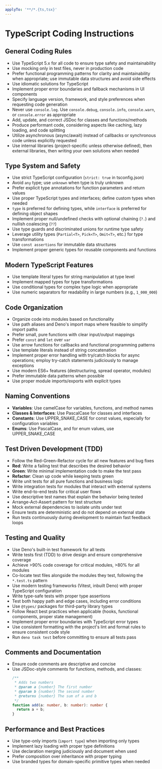 ```yaml
---
applyTo: '**/*.{ts,tsx}'
---
```


# TypeScript Coding Instructions

## General Coding Rules
- Use TypeScript 5.x for all code to ensure type safety and maintainability
- Use mocking only in test files, never in production code
- Prefer functional programming patterns for clarity and maintainability when appropriate; use immutable data structures and avoid side effects
- Use idiomatic solutions for TypeScript
- Implement proper error boundaries and fallback mechanisms in UI components
- Specify language version, framework, and style preferences when requesting code generation
- Never use `console.log`. Use `console.debug`, `console.info`, `console.warn`, or `console.error` as appropriate
- Add, update, and correct JSDoc for classes and functions/methods
- Produce performant code, considering aspects like caching, lazy loading, and code splitting
- Utilize asynchronous (async/await) instead of callbacks or synchronous code unless explicitly requested
- Use internal libraries (project-specific unless otherwise defined), then external libraries, then writing your own solutions when needed

## Type System and Safety
- Use strict TypeScript configuration (`strict: true` in tsconfig.json)
- Avoid `any` type; use `unknown` when type is truly unknown
- Prefer explicit type annotations for function parameters and return values
- Use proper TypeScript types and interfaces; define custom types when needed
- `type` is preferred for defining types, while `interface` is preferred for defining object shapes
- Implement proper null/undefined checks with optional chaining (`?.`) and nullish coalescing (`??`)
- Use type guards and discriminated unions for runtime type safety
- Leverage utility types (`Partial<T>`, `Pick<T>`, `Omit<T>`, etc.) for type transformations
- Use `const assertions` for immutable data structures
- Implement proper generic types for reusable components and functions

## Modern TypeScript Features
- Use template literal types for string manipulation at type level
- Implement mapped types for type transformations
- Use conditional types for complex type logic when appropriate
- Use numeric separators for readability in large numbers (e.g., `1_000_000`)

## Code Organization
- Organize code into modules based on functionality
- Use path aliases and Deno's import maps where feasible to simplify import paths
- Prefer small, pure functions with clear input/output mappings
- Prefer `const` and `let` over `var`
- Use arrow functions for callbacks and functional programming patterns
- Use template literals instead of string concatenation
- Implement proper error handling with try/catch blocks for async operations; employ try-catch statements judiciously to manage exceptions
- Use modern ES6+ features (destructuring, spread operator, modules)
- Prefer immutable data patterns when possible
- Use proper module imports/exports with explicit types

## Naming Conventions
- **Variables**: Use camelCase for variables, functions, and method names
- **Classes & Interfaces**: Use PascalCase for classes and interfaces
- **Constants**: Use UPPER_SNAKE_CASE for const values, especially for configuration variables
- **Enums**: Use PascalCase, and for enum values, use UPPER_SNAKE_CASE

## Test Driven Development (TDD)
- Follow the Red-Green-Refactor cycle for all new features and bug fixes
- **Red**: Write a failing test that describes the desired behavior
- **Green**: Write minimal implementation code to make the test pass
- **Refactor**: Clean up code while keeping tests green
- Write unit tests for all pure functions and business logic
- Write integration tests for modules that interact with external systems
- Write end-to-end tests for critical user flows
- Use descriptive test names that explain the behavior being tested
- Arrange-Act-Assert pattern for test structure
- Mock external dependencies to isolate units under test
- Ensure tests are deterministic and do not depend on external state
- Run tests continuously during development to maintain fast feedback loops

## Testing and Quality
- Use Deno's built-in test framework for all tests
- Write tests first (TDD) to drive design and ensure comprehensive coverage
- Achieve >90% code coverage for critical modules, >80% for all modules
- Co-locate test files alongside the modules they test, following the `*.test.ts` pattern
- Use modern testing frameworks (Vitest, inbuilt Deno) with proper TypeScript configuration
- Write type-safe tests with proper type assertions
- Test both happy path and edge cases, including error conditions
- Use `@types/` packages for third-party library types
- Follow React best practices when applicable (hooks, functional components, proper state management)
- Implement proper error boundaries with TypeScript error types
- Use consistent formatting with the project's lint and format rules to ensure consistent code style
- Run `deno task test` before committing to ensure all tests pass

## Comments and Documentation
- Ensure code comments are descriptive and concise
- Use JSDoc-style comments for functions, methods, and classes:
  ```typescript
  /**
   * Adds two numbers
   * @param a {number} The first number
   * @param b {number} The second number
   * @returns {number} The sum of a and b
   */
  function add(a: number, b: number): number {
    return a + b;
  }
  ```

## Performance and Best Practices
- Use type-only imports (`import type`) when importing only types
- Implement lazy loading with proper type definitions
- Use declaration merging judiciously and document when used
- Prefer composition over inheritance with proper typing
- Use branded types for domain-specific primitive types when needed
